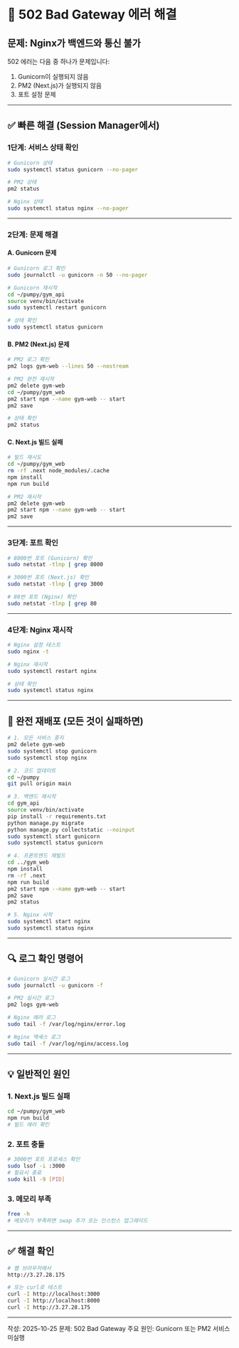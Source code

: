 # 🚨 502 Bad Gateway 에러 해결

## 문제: Nginx가 백엔드와 통신 불가

502 에러는 다음 중 하나가 문제입니다:
1. Gunicorn이 실행되지 않음
2. PM2 (Next.js)가 실행되지 않음
3. 포트 설정 문제

---

## ✅ 빠른 해결 (Session Manager에서)

### 1단계: 서비스 상태 확인

```bash
# Gunicorn 상태
sudo systemctl status gunicorn --no-pager

# PM2 상태
pm2 status

# Nginx 상태
sudo systemctl status nginx --no-pager
```

---

### 2단계: 문제 해결

#### A. Gunicorn 문제

```bash
# Gunicorn 로그 확인
sudo journalctl -u gunicorn -n 50 --no-pager

# Gunicorn 재시작
cd ~/pumpy/gym_api
source venv/bin/activate
sudo systemctl restart gunicorn

# 상태 확인
sudo systemctl status gunicorn
```

#### B. PM2 (Next.js) 문제

```bash
# PM2 로그 확인
pm2 logs gym-web --lines 50 --nostream

# PM2 완전 재시작
pm2 delete gym-web
cd ~/pumpy/gym_web
pm2 start npm --name gym-web -- start
pm2 save

# 상태 확인
pm2 status
```

#### C. Next.js 빌드 실패

```bash
# 빌드 재시도
cd ~/pumpy/gym_web
rm -rf .next node_modules/.cache
npm install
npm run build

# PM2 재시작
pm2 delete gym-web
pm2 start npm --name gym-web -- start
pm2 save
```

---

### 3단계: 포트 확인

```bash
# 8000번 포트 (Gunicorn) 확인
sudo netstat -tlnp | grep 8000

# 3000번 포트 (Next.js) 확인
sudo netstat -tlnp | grep 3000

# 80번 포트 (Nginx) 확인
sudo netstat -tlnp | grep 80
```

---

### 4단계: Nginx 재시작

```bash
# Nginx 설정 테스트
sudo nginx -t

# Nginx 재시작
sudo systemctl restart nginx

# 상태 확인
sudo systemctl status nginx
```

---

## 🎯 완전 재배포 (모든 것이 실패하면)

```bash
# 1. 모든 서비스 중지
pm2 delete gym-web
sudo systemctl stop gunicorn
sudo systemctl stop nginx

# 2. 코드 업데이트
cd ~/pumpy
git pull origin main

# 3. 백엔드 재시작
cd gym_api
source venv/bin/activate
pip install -r requirements.txt
python manage.py migrate
python manage.py collectstatic --noinput
sudo systemctl start gunicorn
sudo systemctl status gunicorn

# 4. 프론트엔드 재빌드
cd ../gym_web
npm install
rm -rf .next
npm run build
pm2 start npm --name gym-web -- start
pm2 save
pm2 status

# 5. Nginx 시작
sudo systemctl start nginx
sudo systemctl status nginx
```

---

## 🔍 로그 확인 명령어

```bash
# Gunicorn 실시간 로그
sudo journalctl -u gunicorn -f

# PM2 실시간 로그
pm2 logs gym-web

# Nginx 에러 로그
sudo tail -f /var/log/nginx/error.log

# Nginx 액세스 로그
sudo tail -f /var/log/nginx/access.log
```

---

## 💡 일반적인 원인

### 1. Next.js 빌드 실패
```bash
cd ~/pumpy/gym_web
npm run build
# 빌드 에러 확인
```

### 2. 포트 충돌
```bash
# 3000번 포트 프로세스 확인
sudo lsof -i :3000
# 필요시 종료
sudo kill -9 [PID]
```

### 3. 메모리 부족
```bash
free -h
# 메모리가 부족하면 swap 추가 또는 인스턴스 업그레이드
```

---

## ✅ 해결 확인

```bash
# 웹 브라우저에서
http://3.27.28.175

# 또는 curl로 테스트
curl -I http://localhost:3000
curl -I http://localhost:8000
curl -I http://3.27.28.175
```

---

작성: 2025-10-25
문제: 502 Bad Gateway
주요 원인: Gunicorn 또는 PM2 서비스 미실행

